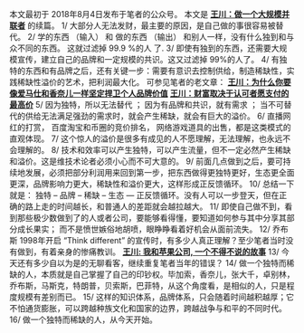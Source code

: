本文最初于 2018年8月4日发布于笔者的公众号。
本文是 **[王川：做一个大规模并联者](https://chuan.us/archives/<https:/chuan.us/archives/396>)** 的续篇。
1/ 大部分人无法发财，最主要的原因，是自己做的事很容易被替代。
2/ 学的东西 （输入） 和 做的东西 （输出） 和别人一样，没有什么独到和与众不同的东西。 这就过滤掉 99.9 %的人 了.
3/ 即使有独到的东西，还需要大规模宣传，建立自己的品牌和一定规模的共识。这又过滤掉 99%的人了。
4/ 有独特的东西和有品牌之后，还有关键一步：需要有意识去控制供给，制造稀缺性，实践稀缺性溢价的艺术，把利润最大化。
可参见笔者的老文章：
**[王川：为什么你要像爱马仕和香奈儿一样坚定捍卫个人品牌价值](https://chuan.us/archives/<https:/chuan.us/archives/414>)**
[**王川：财富取决于认可者愿支付的最高价**](https://chuan.us/archives/<https:/chuan.us/archives/412>)
5/ 因为独特，所以无法替代 ； 因为有品牌和共识，就有需求 ； 当不可替代的供给无法满足强劲的需求时，就会产生稀缺，就会有巨大的溢价。
6/ 直播网红的打赏， 百度淘宝和币圈的竞价排名， 网络游戏道具的出售，都是这类模式的直观体现。
7/ 这个惊人的溢价是很多有成见的人不愿理解，无法理解，也永远不会理解的。
8/ 技术和效率可以产生独特，可以产生流量，但不一定必然产生稀缺和溢价。这是维技术论者必须小心而不可大意的。
9/ 前面几点做到之后，要可持续地发展，必须把部分利润用来回到第一步，把东西做得更独特更好，生态更全面更深，品牌影响力更大，稀缺性和溢价更大，这样形成正反馈循环。
10/ 总结一下就是： 独特 – 品牌 – 稀缺 – 生态 — 正反馈循环。没有人可以一步登天，但在正确的路上走的时间越长，和普通人的差距就会越拉越大。
11/ 即使自己做不到，看到那些极少数做到了的人或者公司，要能够看得懂，要知道如何参与其中分享其部分成长果实； 而不是愤世嫉俗地胡喷，眼睁睁看着好机会从面前流失。
12/ 乔布斯 1998年开启 “Think different” 的宣传时，有多少人真正理解？至少笔者当时没有做到，有着亲身的惨痛教训。
**[王川: 我和苹果公司, 一个不得不说的故事](https://chuan.us/archives/<https:/chuan.us/archives/223>)**
13/ 今天还有多少自以为是的无聊看客，继续重复笔者当年的错误？
14/ 做一个独特而稀缺的人，本质就是自己掌握了自己的印钞权。毕加索，香奈儿，张大千，卓别林，乔布斯，马斯克，特朗普，贝索斯，巴菲特，从这个角度看，是相似的人，只是程度规模有差别而已。
15/ 这样的知识体系，品牌体系，只会随着时间越积越厚；它不怕通货膨胀，可以跨越种族文化和国家的边界，跨越战争与和平的不同时代。
16/ 做一个独特而稀缺的人，从今天开始。
